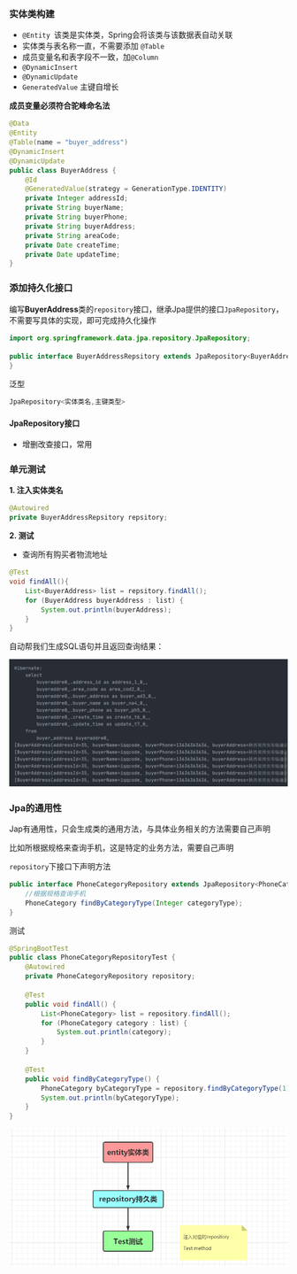 ### 实体类构建

- `@Entity `该类是实体类，Spring会将该类与该数据表自动关联
- 实体类与表名称一直，不需要添加 `@Table`
- 成员变量名和表字段不一致，加`@Column`
- `@DynamicInsert`  
- `@DynamicUpdate `  
- `GeneratedValue` 主键自增长

**成员变量必须符合驼峰命名法**

```java
@Data
@Entity
@Table(name = "buyer_address")
@DynamicInsert
@DynamicUpdate
public class BuyerAddress {
    @Id
    @GeneratedValue(strategy = GenerationType.IDENTITY)
    private Integer addressId;
    private String buyerName;
    private String buyerPhone;
    private String buyerAddress;
    private String areaCode;
    private Date createTime;
    private Date updateTime;
}
```

### 添加持久化接口

编写**BuyerAddress**类的`repository`接口，继承Jpa提供的接口`JpaRepository`，不需要写具体的实现，即可完成持久化操作

```java
import org.springframework.data.jpa.repository.JpaRepository;

public interface BuyerAddressRepsitory extends JpaRepository<BuyerAddress,Integer> {
}
```

泛型

```java
JpaRepository<实体类名,主键类型>
```

#### JpaRepository接口

- 增删改查接口，常用



### 单元测试

**1. 注入实体类名** 

```java
@Autowired
private BuyerAddressRepsitory repsitory;
```

**2. 测试**

- 查询所有购买者物流地址

```java
@Test
void findAll(){
    List<BuyerAddress> list = repsitory.findAll();
    for (BuyerAddress buyerAddress : list) {
        System.out.println(buyerAddress);
    }
}
```

自动帮我们生成SQL语句并且返回查询结果：

![image-20200904161739706](5.dao层测试编写.assets/image-20200904161739706.png)



### Jpa的通用性

Jap有通用性，只会生成类的通用方法，与具体业务相关的方法需要自己声明

比如所根据规格来查询手机，这是特定的业务方法，需要自己声明

`repository`下接口下声明方法

```java
public interface PhoneCategoryRepository extends JpaRepository<PhoneCategory,Integer> {
    //根据规格查询手机
    PhoneCategory findByCategoryType(Integer categoryType);
}
```

测试

```java
@SpringBootTest
public class PhoneCategoryRepositoryTest {
    @Autowired
    private PhoneCategoryRepository repository;

    @Test
    public void findAll() {
        List<PhoneCategory> list = repository.findAll();
        for (PhoneCategory category : list) {
            System.out.println(category);
        }
    }

    @Test
    public void findByCategoryType() {
        PhoneCategory byCategoryType = repository.findByCategoryType(1);
        System.out.println(byCategoryType);
    }
}
```

![image-20200910181248814](5.repsitory持久层编写测试.assets/image-20200910181248814.png)